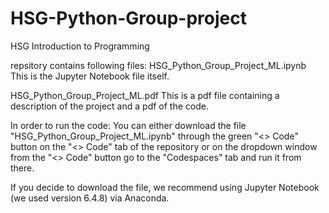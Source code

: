 # HSG-Python-Group-project
HSG Introduction to Programming

repsitory contains following files: 
HSG_Python_Group_Project_ML.ipynb
  This is the Jupyter Notebook file itself. 

HSG_Python_Group_Project_ML.pdf
  This is a pdf file containing a description of the project and a pdf of the code.


In order to run the code:
You can either download the file "HSG_Python_Group_Project_ML.ipynb" through the green "<> Code" button on the "<> Code" tab of the repository
or on the dropdown window from the "<> Code" button go to the "Codespaces" tab and run it from there.

If you decide to download the file, we recommend using Jupyter Notebook (we used version 6.4.8) via Anaconda.
